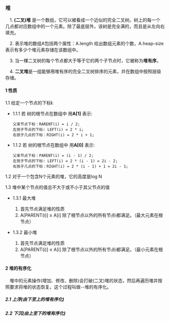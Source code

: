### 堆
&ensp;&ensp;1. **(二叉)堆** 是一个数组，它可以被看成一个近似的完全二叉树。树上的每一个几点都对应数组中的一个元素。除了最底层外，该树是完全满的，而且是从左向右填充。

&ensp;&ensp;2. 表示堆的数组A包括两个属性：A.length 给出数组元素的个数，A.heap-size 表示有多少个堆元素存储在该数组中。

&ensp;&ensp;3. 当一棵二叉树的每个节点都大于等于它的两个子节点时，它被称为**堆有序**。

&ensp;&ensp;4. **二叉堆**是一组能够用堆有序的完全二叉树排序的元素，并在数组中按照层级存储。
#### 1 性质
1.1 给定一个节点的下标**i**:
* 1.1.1 若 树的根节点在数组中 用**A[1]** 表示:

      父亲节点下标：RARENT(i) = i / 2; 
      左孩子节点的下标: LEFT(i) = 2 * i;
      右孩子几点的下标：RIGHT(i) = 2 * i + 1;
* 1.1.2 若 树的根节点在数组中 用**A[0]** 表示:   
 
      父亲节点下标：PARENT(i) = (i - 1) / 2;
      左孩子节点的下标: LEFT(i) = 2 * (i - 1) = 2i - 2;
      右孩子几点的下标：RIGHT(i) = 2 * (i - 1) + 1 = 2i - 1; 
1.2 对于一个包含N个元素的堆，它的高度是log N
 
1.3 堆中某个节点的值总不大于或不小于其父节点的值
* 1.3.1 最大堆
    1. 首先节点满足堆的性质
    2. A[PARENT(i)] ≥ A[i] 除了根节点以外的所有节点i都满足。（最大元素在根节点）

* 1.3.2 最小堆
    1. 首先节点满足堆的性质
    2. A[PARENT(i)] ≤ A[i] 除了根节点以外的所有节点i都满足。（最小元素在根节点）
    
#### 2 堆的有序化
&ensp;&ensp;堆中的元素操作(增加、修改、删除)会打破(二叉)堆的状态，然后再遍历堆并按照要求将堆的状态恢复。这个过程叫做--堆的有序化。

##### 2.1  上浮(由下至上的堆有序化)

##### 2.2  下沉(由上至下的堆有序化)

 
